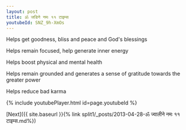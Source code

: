 ```yaml
---
layout: post
title: ॐ जडिने नमः ११ टाइम्स
youtubeId: SNZ_9h-XmOs
---
```

 
 
Helps get goodness, bliss and peace and God's blessings
 
Helps remain focused, help generate inner energy 
 
Helps boost physical and mental health 
 
Helps remain grounded and generates a sense of gratitude towards the greater power 
 
Helps reduce bad karma
 
 
 
 


{% include youtubePlayer.html id=page.youtubeId %}
 
[Next]({{ site.baseurl }}{% link  split1/_posts/2013-04-28-ॐ ज्वालीने नमः ११ टाइम्स.md%})
 
